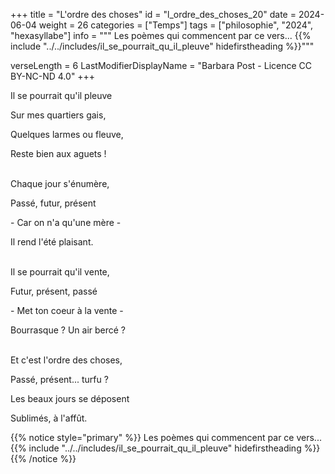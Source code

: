 +++
title = "L'ordre des choses"
id = "l_ordre_des_choses_20"
date = 2024-06-04
weight = 26
categories = ["Temps"]
tags = ["philosophie", "2024", "hexasyllabe"]
info = """
Les poèmes qui commencent par ce vers...
{{% include "../../includes/il_se_pourrait_qu_il_pleuve" hidefirstheading %}}"""

verseLength = 6
LastModifierDisplayName = "Barbara Post - Licence CC BY-NC-ND 4.0"
+++

Il se pourrait qu'il pleuve

Sur mes quartiers gais,

Quelques larmes ou fleuve,

Reste bien aux aguets !

 \
Chaque jour s'énumère,

Passé, futur, présent

\- Car on n'a qu'une mère -

Il rend l'été plaisant.

 \
Il se pourrait qu'il vente,

Futur, présent, passé

\- Met ton coeur à la vente -

Bourrasque ? Un air bercé ?

 \
Et c'est l'ordre des choses,

Passé, présent... turfu ?

Les beaux jours se déposent

Sublimés, à l'affût.

{{% notice style="primary" %}}
Les poèmes qui commencent par ce vers...
{{% include "../../includes/il_se_pourrait_qu_il_pleuve" hidefirstheading %}}
{{% /notice %}}
